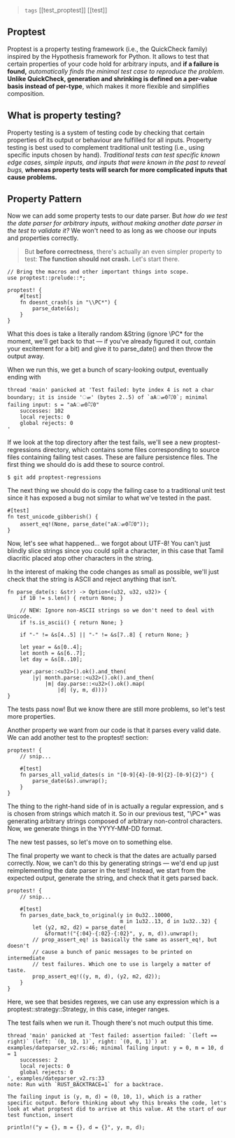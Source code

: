 
> `tags` [[test_proptest]] [[test]]

## Proptest
Proptest is a property testing framework (i.e., the QuickCheck family) inspired by the Hypothesis framework for Python. It allows to test that certain properties of your code hold for arbitrary inputs, and **if a failure is found,**  *automatically finds the minimal test case to reproduce the problem*. **Unlike QuickCheck, generation and shrinking is defined on a per-value basis instead of per-type**, which makes it more flexible and simplifies composition.

## What is property testing?
Property testing is a system of testing code by checking that certain properties of its output or behaviour are fulfilled for all inputs.
Property testing is best used to complement traditional unit testing (i.e., using specific inputs chosen by hand). *Traditional tests can test specific known edge cases, simple inputs, and inputs that were known in the past to reveal bugs,* **whereas property tests will search for more complicated inputs that cause problems.**

## Property Pattern 
Now we can add some property tests to our date parser. But *how do we test the date parser for arbitrary inputs, without making another date parser in the test to validate it?* We won't need to as long as we choose our inputs and properties correctly. 
> But **before correctness**, there's actually an even simpler property to test: **The function should not crash.** Let's start there.

```
// Bring the macros and other important things into scope.
use proptest::prelude::*;

proptest! {
    #[test]
    fn doesnt_crash(s in "\\PC*") {
        parse_date(&s);
    }
}
```

What this does is take a literally random &String (ignore \\PC* for the moment, we'll get back to that — if you've already figured it out, contain your excitement for a bit) and give it to parse_date() and then throw the output away.

When we run this, we get a bunch of scary-looking output, eventually ending with

```
thread 'main' panicked at 'Test failed: byte index 4 is not a char boundary; it is inside 'ௗ' (bytes 2..5) of `aAௗ0㌀0`; minimal failing input: s = "aAௗ0㌀0"
	successes: 102
	local rejects: 0
	global rejects: 0
'
```

If we look at the top directory after the test fails, we'll see a new proptest-regressions directory, which contains some files corresponding to source files containing failing test cases. These are failure persistence files. The first thing we should do is add these to source control.

```
$ git add proptest-regressions
```
The next thing we should do is copy the failing case to a traditional unit test since it has exposed a bug not similar to what we've tested in the past.

```
#[test]
fn test_unicode_gibberish() {
    assert_eq!(None, parse_date("aAௗ0㌀0"));
}
```
Now, let's see what happened... we forgot about UTF-8! You can't just blindly slice strings since you could split a character, in this case that Tamil diacritic placed atop other characters in the string.

In the interest of making the code changes as small as possible, we'll just check that the string is ASCII and reject anything that isn't.

```
fn parse_date(s: &str) -> Option<(u32, u32, u32)> {
    if 10 != s.len() { return None; }

    // NEW: Ignore non-ASCII strings so we don't need to deal with Unicode.
    if !s.is_ascii() { return None; }

    if "-" != &s[4..5] || "-" != &s[7..8] { return None; }

    let year = &s[0..4];
    let month = &s[6..7];
    let day = &s[8..10];

    year.parse::<u32>().ok().and_then(
        |y| month.parse::<u32>().ok().and_then(
            |m| day.parse::<u32>().ok().map(
                |d| (y, m, d))))
}
```

The tests pass now! But we know there are still more problems, so let's test more properties.

Another property we want from our code is that it parses every valid date. We can add another test to the proptest! section:

```
proptest! {
    // snip...

    #[test]
    fn parses_all_valid_dates(s in "[0-9]{4}-[0-9]{2}-[0-9]{2}") {
        parse_date(&s).unwrap();
    }
}
```

The thing to the right-hand side of in is actually a regular expression, and s is chosen from strings which match it. So in our previous test, "\\PC*" was generating arbitrary strings composed of arbitrary non-control characters. Now, we generate things in the YYYY-MM-DD format.

The new test passes, so let's move on to something else.

The final property we want to check is that the dates are actually parsed correctly. Now, we can't do this by generating strings — we'd end up just reimplementing the date parser in the test! Instead, we start from the expected output, generate the string, and check that it gets parsed back.

```
proptest! {
    // snip...

    #[test]
    fn parses_date_back_to_original(y in 0u32..10000,
                                    m in 1u32..13, d in 1u32..32) {
        let (y2, m2, d2) = parse_date(
            &format!("{:04}-{:02}-{:02}", y, m, d)).unwrap();
        // prop_assert_eq! is basically the same as assert_eq!, but doesn't
        // cause a bunch of panic messages to be printed on intermediate
        // test failures. Which one to use is largely a matter of taste.
        prop_assert_eq!((y, m, d), (y2, m2, d2));
    }
}
```

Here, we see that besides regexes, we can use any expression which is a proptest::strategy::Strategy, in this case, integer ranges.

The test fails when we run it. Though there's not much output this time.

```
thread 'main' panicked at 'Test failed: assertion failed: `(left == right)` (left: `(0, 10, 1)`, right: `(0, 0, 1)`) at examples/dateparser_v2.rs:46; minimal failing input: y = 0, m = 10, d = 1
	successes: 2
	local rejects: 0
	global rejects: 0
', examples/dateparser_v2.rs:33
note: Run with `RUST_BACKTRACE=1` for a backtrace.

The failing input is (y, m, d) = (0, 10, 1), which is a rather specific output. Before thinking about why this breaks the code, let's look at what proptest did to arrive at this value. At the start of our test function, insert

println!("y = {}, m = {}, d = {}", y, m, d);
```